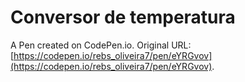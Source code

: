 # Conversor de temperatura

A Pen created on CodePen.io. Original URL: [https://codepen.io/rebs_oliveira7/pen/eYRGvov](https://codepen.io/rebs_oliveira7/pen/eYRGvov).


